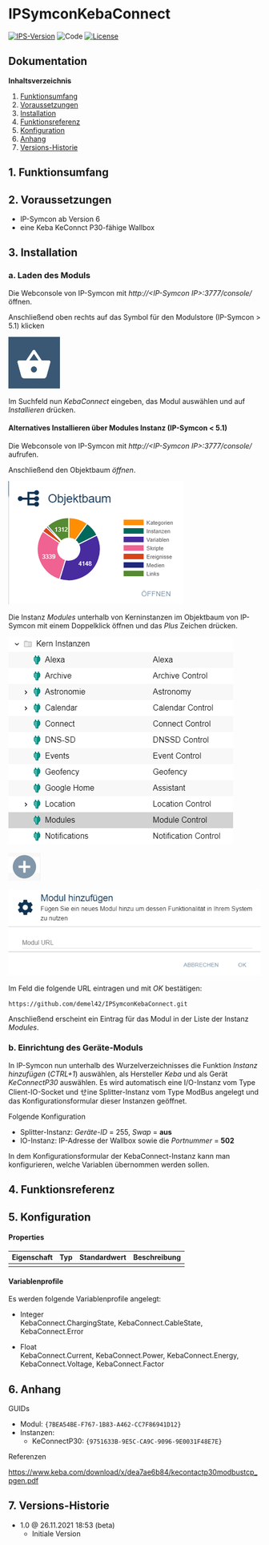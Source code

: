 # IPSymconKebaConnect

[![IPS-Version](https://img.shields.io/badge/Symcon_Version-5.3+-red.svg)](https://www.symcon.de/service/dokumentation/entwicklerbereich/sdk-tools/sdk-php/)
![Code](https://img.shields.io/badge/Code-PHP-blue.svg)
[![License](https://img.shields.io/badge/License-CC%20BY--NC--SA%204.0-green.svg)](https://creativecommons.org/licenses/by-nc-sa/4.0/)

## Dokumentation

**Inhaltsverzeichnis**

1. [Funktionsumfang](#1-funktionsumfang)
2. [Voraussetzungen](#2-voraussetzungen)
3. [Installation](#3-installation)
4. [Funktionsreferenz](#4-funktionsreferenz)
5. [Konfiguration](#5-konfiguration)
6. [Anhang](#6-anhang)
7. [Versions-Historie](#7-versions-historie)

## 1. Funktionsumfang

## 2. Voraussetzungen

 - IP-Symcon ab Version 6
 - eine Keba KeConnct P30-fähige Wallbox

## 3. Installation

### a. Laden des Moduls

Die Webconsole von IP-Symcon mit _http://\<IP-Symcon IP\>:3777/console/_ öffnen.

Anschließend oben rechts auf das Symbol für den Modulstore (IP-Symcon > 5.1) klicken

![Store](docs/de/img/store_icon.png?raw=true "open store")

Im Suchfeld nun _KebaConnect_ eingeben, das Modul auswählen und auf _Installieren_ drücken.

#### Alternatives Installieren über Modules Instanz (IP-Symcon < 5.1)

Die Webconsole von IP-Symcon mit _http://\<IP-Symcon IP\>:3777/console/_ aufrufen.

Anschließend den Objektbaum _öffnen_.

![Objektbaum](docs/de/img/objektbaum.png?raw=true "Objektbaum")

Die Instanz _Modules_ unterhalb von Kerninstanzen im Objektbaum von IP-Symcon mit einem Doppelklick öffnen und das  _Plus_ Zeichen drücken.

![Modules](docs/de/img/Modules.png?raw=true "Modules")

![Plus](docs/de/img/plus.png?raw=true "Plus")

![ModulURL](docs/de/img/add_module.png?raw=true "Add Module")

Im Feld die folgende URL eintragen und mit _OK_ bestätigen:

```
https://github.com/demel42/IPSymconKebaConnect.git
```

Anschließend erscheint ein Eintrag für das Modul in der Liste der Instanz _Modules_.

### b. Einrichtung des Geräte-Moduls

In IP-Symcon nun unterhalb des Wurzelverzeichnisses die Funktion _Instanz hinzufügen_ (_CTRL+1_) auswählen, als Hersteller _Keba_ und als Gerät _KeConnectP30_ auswählen.
Es wird automatisch eine I/O-Instanz vom Type Client-IO-Socket und せine Splitter-Instanz vom Type ModBus angelegt und das Konfigurationsformular dieser Instanzen geöffnet.

Folgende Konfiguration
- Splitter-Instanz: _Geräte-ID_ = 255, _Swap_ = **aus**
- IO-Instanz: IP-Adresse der Wallbox sowie die _Portnummer_ = **502**

In dem Konfigurationsformular der KebaConnect-Instanz kann man konfigurieren, welche Variablen übernommen werden sollen.

## 4. Funktionsreferenz

## 5. Konfiguration

#### Properties

| Eigenschaft                           | Typ      | Standardwert | Beschreibung |
| :------------------------------------ | :------  | :----------- | :----------- |
|                                       |          |              | |

#### Variablenprofile

Es werden folgende Variablenprofile angelegt:
* Integer<br>
KebaConnect.ChargingState, KebaConnect.CableState, KebaConnect.Error

* Float<br>
KebaConnect.Current, KebaConnect.Power, KebaConnect.Energy, KebaConnect.Voltage, KebaConnect.Factor

## 6. Anhang

GUIDs
- Modul: `{7BEA54BE-F767-1B83-A462-CC7F86941D12}`
- Instanzen:
  - KeConnectP30: `{9751633B-9E5C-CA9C-9096-9E0031F48E7E}`

Referenzen

https://www.keba.com/download/x/dea7ae6b84/kecontactp30modbustcp_pgen.pdf

## 7. Versions-Historie

- 1.0 @ 26.11.2021 18:53 (beta)
  - Initiale Version
